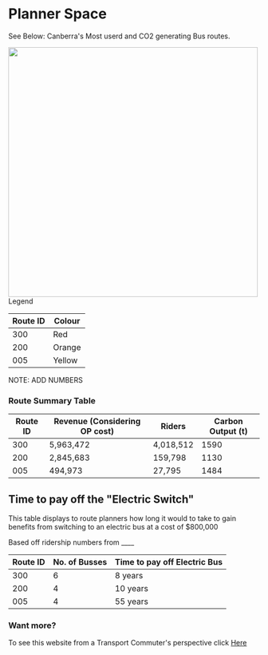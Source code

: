 # Planner Space

See Below: Canberra's Most userd and CO2 generating Bus routes. 

<img align="left" width="500" height="500" src="./planner map.png">

Legend 

| Route ID | Colour | 
|----------|--------|
| 300        | Red    | 
| 200        | Orange |
| 005        | Yellow | 

NOTE: ADD NUMBERS

### Route Summary Table

| Route ID | Revenue (Considering OP cost) | Riders | Carbon Output (t) |
|----------|-----|--------|---------------|
| 300        | 5,963,472 | 4,018,512  | 1590      |
| 200        | 2,845,683 | 159,798  | 1130          |
| 005        | 494,973 | 27,795    | 1484          |


## Time to pay off  the "Electric Switch"
This table displays to route planners how long it would to take to gain benefits from switching to an electric bus at a cost of $800,000

Based off ridership numbers from ____

| Route ID | No. of Busses | Time to pay off Electric Bus  | 
|----------|--------------|-------------------------------|
| 300        | 6             | 8 years                       |
| 200        | 4             | 10 years                       | 
| 005        | 4             | 55 years                      | 



### Want more? 
To see this website from a Transport Commuter's perspective click [Here](user.md) 
